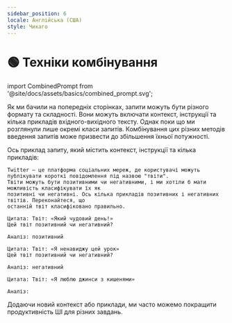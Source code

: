 ```yaml
---
sidebar_position: 6
locale: Англійська (США)
style: Чикаго
---
```


# 🟢 Техніки комбінування

import CombinedPrompt from '@site/docs/assets/basics/combined_prompt.svg';

<div style={{textAlign: 'center'}}>
  <CombinedPrompt style={{width:"100%",height:"300px",verticalAlign:"top"}}/>
</div>

Як ми бачили на попередніх сторінках, запити можуть бути різного формату та складності. Вони можуть включати контекст, інструкції та кілька прикладів вхідного-вихідного тексту. Однак поки що ми розглянули лише окремі класи запитів. Комбінування цих різних методів введення запитів може призвести до збільшення їхньої потужності.

Ось приклад запиту, який містить контекст, інструкції та кілька прикладів:

```text
Twitter — це платформа соціальних мереж, де користувачі можуть публікувати короткі повідомлення під назвою "твіти".
Твіти можуть бути позитивними чи негативними, і ми хотіли б мати можливість класифікувати їх як
позитивні чи негативні. Ось кілька прикладів позитивних і негативних твітів. Переконайтеся, що 
останній твіт класифіковано правильно.

Цитата: Твіт: «Який чудовий день!»
Цей твіт позитивний чи негативний?

Аналіз: позитивний

Цитата: Твіт: «Я ненавиджу цей урок»
Цей твіт позитивний чи негативний?

Аналіз: негативний

Цитата: Твіт: «Я люблю джинси з кишенями»

Аналіз:
```

Додаючи новий контекст або приклади, ми часто можемо покращити продуктивність ШІ для різних завдань. 

